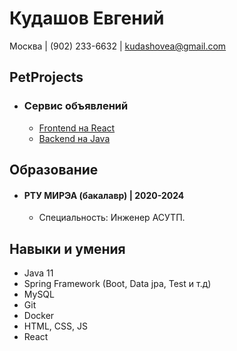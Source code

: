 # Кудашов Евгений

Москва | (902) 233-6632 | kudashovea@gmail.com 

## PetProjects

* ### Сервис объявлений 
    * [Frontend на React](https://github.com/alSergey/adservice-service-frontend)
    * [Backend на Java](https://github.com/stampede147/adservice-service-backend)

## Образование

* #### РТУ МИРЭА  (бакалавр) | 2020-2024
    * Специальность: Инженер АСУТП.

## Навыки и умения

* Java 11
* Spring Framework (Boot, Data jpa, Test и т.д)
* MySQL
* Git
* Docker
* HTML, CSS, JS
* React
